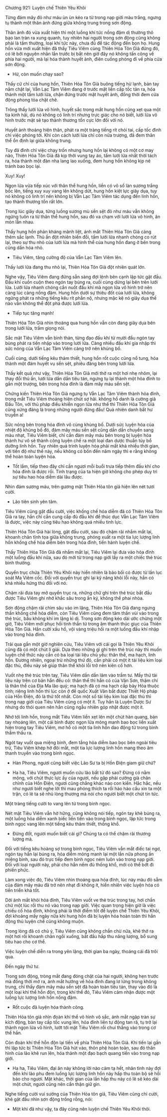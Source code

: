 




Chương 921: Luyện chế Thiên Yêu Khôi




Từng đám mây đỏ như máu ùn ùn kéo ra từ trong nạp giới màu trắng, ngưng tụ thành một thân ảnh đứng giữa không trung trong sơn động.

Thân ảnh đó vừa xuất hiện thì một luồng khí tức nồng đậm dị thường thô bạo lan tràn ra xung quanh, tuy nhiên hai người trong sơn động cũng không phải là tầm thường, loại khí tức này, chưa đủ để tác động đến bọn họ. Hung hồn vừa mới xuất hiện đã thấy Tiêu Viêm cùng Thiên Hỏa Tôn Giả đứng đó, có lẽ bởi nguyên nhân lần trước bị bắt nên giờ đây nó không tấn công về phía hai người, mà lại hóa thành huyết ảnh, điên cuồng phóng đi về phía cửa sơn động.

- Hừ, còn muốn chạy sao?

Thấy cử chỉ của hung hồn, Thiên Hỏa Tôn Giả buông tiếng hừ lạnh, bàn tay nắm chặt lại, Vẫn Lạc Tâm Viêm đang ở trước mặt liền cấp tốc tản ra, hóa thành một tấm lưới lửa, chặn đứng trước mặt huyết ảnh, đồng thời đem cửa động phong tỏa chặt chẽ.

Trông thấy lưới lửa vô hình, huyết sắc trong mắt hung hồn cũng xẹt qua một tia kinh hãi, dù nó không có linh trí nhưng trực giác cho nó biết, lưới lửa vô hình trước mặt sẽ tạo thành thương tổn cực lớn đối với nó.

Huyết ảnh thoáng hiện thân, phát ra một tràng tiếng rít chói tai, cấp tốc đình chỉ việc phóng tới. Khi còn cách lưới lửa chỉ còn nửa trượng, đã đem thân thể ổn định lại giữa không trung.

Tuy đã đình chỉ việc chạy trốn nhưng hung hồn lại không có một cơ may nào, Thiên Hỏa Tôn Giả đã kịp thời vung tay áo, tấm lưới lửa nhất thời tách ra, hóa thành một đàn nha lang lao xuống, đem hung hồn không kịp né tránh bao bọc lại.

Xuy! Xuy!

Ngọn lửa vừa tiếp xúc với thân thể hung hồn, liền có vô số làn sương trắng bốc lên, tiếng xuy xuy vang lên không dứt, hung hồn kiệt lực giãy dụa, tuy nó không có linh trí nên không bị Vẫn Lạc Tâm Viêm tác dụng đến linh hồn, tạo thành thương tổn rất lớn.

Trong lúc giãy dụa, từng luồng sương mù sền sệt đỏ như máu vẫn không ngừng tuôn ra từ thân thể hung hồn, sau đó va chạm với lưới lửa vô hình, ăn mòn lẫn nhau.

Thấy hung hồn phản kháng mãnh liệt, ánh mắt Thiên Hỏa Tôn Giả càng thêm sắc lạnh. Thủ ấn đột nhiên biến đổi, tấm lưới lửa nhanh chóng co rút lại, theo sự thu nhỏ của lưới lửa mà hình thể của hung hồn đang ở bên trong cũng dần hóa nhỏ.

- Tiêu Viêm, tăng cường độ của Vẫn Lạc Tâm Viêm lên.

Thấy lưới lửa đang thu nhỏ lại, Thiên Hỏa Tôn Giả đột nhiên quát lớn.

Nghe vậy, Tiêu Viêm đang đứng sẵn sàng đợi lệnh bên cạnh lập tức gật đầu. Đấu khí cuồn cuộn theo ngón tay búng ra, cuối cùng dừng lại bên trên lưới lửa. Lưới lửa nhanh chóng cắn nuốt đấu khí mà ngọn lửa vô hình trở nên càng lúc càng nồng đậm. Hung hồn dưới sự thiêu đốt của lưới lửa, không ngừng phát ra những tiếng kêu rít phẫn nộ, nhưng mặc kệ nó giãy dụa thế nào vẫn không thể đột phá được lưới lửa.

- Tiếp tục tăng mạnh!

Thiên Hỏa Tôn Giả nhìn thoáng qua hung hồn vẫn còn đang giãy dụa bên trong lưới lửa, trầm giọng nói.

Sắc mặt Tiêu Viêm vẫn bình thản, từng đạo đấu khí từ mười đầu ngón tay bùng phát ra tiến nhập vào trong lưới lửa. Càng nhiều đấu khí gia nhập thì sức nóng của Vẫn Lạc Tâm Viêm càng trở nên khủng bố.

Cuối cùng, dưới tiếng kêu thảm thiết, hung hồn rốt cuộc cũng nổ tung, hóa thành một đám huyết vụ sền sệt, phiêu đãng bên trong lưới lửa.

Thấy kết quả như vậy, Thiên Hỏa Tôn Giả mới thở ra một hơi nhẹ nhõm, lại thay đổi thủ ấn, lưới lửa dần dần tiêu tán, ngưng tụ lại thành một hỏa đỉnh to gần một trượng, bên trong hỏa đỉnh là đám mây máu sền sệt.

Chứng kiến Thiên Hỏa Tôn Giả ngưng tụ Vẫn Lạc Tâm Viêm thành hỏa đỉnh, trong mắt Tiêu Viêm thoáng hiện chút sợ hãi. không hổ danh là cường giả Đấu Tôn, với thủ pháp điều khiển ngọn lửa như thế thì Thiên Hỏa Tôn Giả cũng xứng đáng là trong những người đứng đầu! Quả nhiên danh bất hư truyền a!

Sức nóng bên trong hỏa đỉnh vô cùng khủng bố. Dưới sức luyện hóa của nhiệt độ khủng bố đó, đám mây máu sền sệt cũng dần dần chuyển sang màu nhạt, Tiêu Viêm biết, chỉ cần đám mây máu bên trong bị luyện hóa thành hư vô sẽ thành công luyện chế ra một loại đan dược thuần túy bổ dưỡng linh hồn. Tuy nhiên quá trình luyện hóa phải mất khá nhiều thời gian, với tiến độ như thế này, nếu không có bốn đến năm ngày thì e rằng không thể hoàn toàn luyện hóa.

- Tốt lắm, tiếp theo đây chỉ cần ngươi mỗi buổi trưa tiếp thêm đấu khí cho hỏa đỉnh là được rồi. Tình trạng của ta hiện giờ không cho phép duy trì sự tiêu hao hỏa diễm dài lâu được.

Nhìn đám sương máu, trên gương mặt Thiên Hỏa tôn giả hiện lên nét tươi cười.

- Lão tiên sinh yên tâm.

Tiêu Viêm cũng gật đầu cười, việc khống chế hỏa diễm đã có Thiên Hỏa Tôn Giả ra tay, hắn chỉ cần cung cấp đủ đấu khí để thúc dục Vẫn Lạc Tâm Viêm là được, việc này cũng tiêu hao không quá nhiều tinh lực.

Thiên Hỏa Tôn Giả hài lòng, gật đầu cười, sau đó chậm rãi nhắm mắt lại, khoanh chân tĩnh tọa giữa không trung, phóng xuất ra một tia lực lượng linh hồn khống chế hỏa diễm bên trong hỏa đỉnh, tiến hành luyện chế.

Thấy Thiên Hỏa Tôn Giả đã nhắm mắt lại, Tiêu Viêm lại đưa vào hỏa đỉnh một luồng đấu khí nữa, sau đó mới từ trong nạp giới lấy ra một chiếc thẻ trúc bình thường.

Quyển trục chứa Thiên Yêu Khôi này hiển nhiên là bảo bối có được từ lần lục soát Ma Viêm cốc. Đối với quyển trục ghi lại kỹ năng khôi lỗi này, hắn có khá nhiều hứng thú đối với nó.

Chậm rãi đưa tay mở quyển trục ra, những chữ ghi trên thẻ trúc bắt đầu được Tiêu Viêm ghi nhớ khắc sâu trong ấn ký, không thể phai nhòa.

Sơn động chậm rãi chìm sâu vào im lặng, Thiên Hỏa Tôn Giả đang ngưng thần khống chế hỏa diễm, còn Tiêu Viêm cũng đem tâm thần vùi vào trong thẻ trúc, bầu không khí im lặng kì dị. Trong sơn động kéo dài ước chừng một giờ, Tiêu Viêm mới phục hồi tinh thần từ trong âm thanh thúc giục của Thiên Hỏa Tôn Giả. Hắn cười xấu hổ, vội vàng triệu hồi ra một luồng đấu khí nhập vào trong hỏa đỉnh.

Trải qua gần một giờ nghiên cứu, Tiêu Viêm với cái gọi là Thiên Yêu Khôi cũng đã có một chút lí giải. Dựa theo những gì ghi trên thẻ trúc này thì muốn luyện chế thức này cần có ba loại tài liệu chủ yếu: thân thể, ma hạch, linh hồn. Đương nhiên, ngoại trừ những thứ đó, cần phải có một ít tài liệu kim loại đặc thù, điều này sẽ giúp thân thể khôi lỗi trở nên kiên cố hơn.

Vuốt nhẹ thẻ trúc trên tay, Tiêu Viêm dần dần lâm vào trầm tư. Mấy thứ tài liệu này trên cơ bản hắn đều có: thân thể thì hắn có của Vân Sơn, thậm chí là thân thể của Địa Ma lão quỷ; ma hạch đã có ma hạch cấp bảy Hỏa thuộc tính; riêng linh hồn thì lúc còn ở đế quốc Xuất Vân bắt được Thiết Hộ pháp của Hồn Điện, đó là thứ tốt nhất. Còn một số tài liệu kim loại đặc thù thì trong nạp giới của Tiêu Viêm cũng có một ít. Tuy hắn là Luyện Dược Sư nhưng do thói quen nên hắn cũng ngẫu nhiên góp nhặt được một ít.

Nhớ tới linh hồn, trong mắt Tiêu Viêm liền xẹt lên một chút hàn quang, bàn tay nhoáng lên, một cái bình được ngọn lửa mỏng manh bao bọc liền xuất hiện trong tay Tiêu Viêm, mơ hồ có một tia linh hồn dao động từ trong bình thẩm thấu ra.

Ngót tay vuốt qua miệng bình, đem tầng hỏa diễm bao bọc bên ngoài tiêu trừ, Tiêu Viêm khép hờ đôi mắt, một tia lực lượng linh hồn mang theo âm thanh truyền vào trong bình ngọc.

- Hàn Phong, ngươi cũng biết việc Lão Sư ta bị Hồn Điện giam giữ chứ?

- Ha ha, Tiêu Viêm, ngươi muốn cứu lão bất tử đó sao? Đừng có nằm mộng, với chút thực lực ấy của ngươi, nếu gặp phải cường giả chân chính của Hồn Điện, ngươi cũng chẳng khác nào con kiến. Hắc hắc, nếu như ngươi biết nghe lời thì mau phóng thích ta rồi hảo hảo cầu xin ta một trận, có lẽ ta sẽ nhủ lòng thương mà nói cho ngươi biết một chút tin tức.

Một tràng tiếng cười to vang lên từ trong bình ngọc.

Nét mặt Tiêu Viêm vẫn hờ hững, cũng không nói tiếp, ngón tay khẽ búng ra, một luồng hỏa diễm xanh biếc liền tiến vào trong bình ngọc, lập tức trong bình ngọc vang lên một tiếng kêu thảm thiết, thống khổ.

- Đừng đốt, ngươi muốn biết cái gì? Chúng ta có thể chậm rãi thương lượng mà.

Đối với tiếng kêu hoảng sợ trong bình ngọc, Tiêu Viêm vẫn mắt điếc tai ngơ, ngón tay hắn lại búng ra, hỏa diễm mỏng manh lại một lần nữa phong ấn miệng bình, sau đó trực tiếp đem bình ngọc ném luôn vào trong nạp giới. Đối với loại người này, phải cho hắn nếm đủ thống khổ, mới có thể bớt đi phiền phức.

Làm xong việc đó, Tiêu Viêm nhìn thoáng qua hỏa đỉnh, lúc này màu đỏ sẫm của đám mây máu đã trở nên nhạt đi không ít, hiển nhiên việc luyện hóa có tiến triển khá tốt.

Dời ánh mắt khỏi hỏa đỉnh, Tiêu Viêm vuốt ve thẻ trúc trong tay, hơi chần chừ một lúc rồi thu nó vào trong nạp giới. Việc quan trọng hiện giờ là việc chiếu cố hỏa đỉnh, không phải là thời điểm tốt để luyện chế Thiên Yêu Khôi, đợi khoảng mấy ngày nữa khi hung hồn đã bị luyện hóa hoàn toàn thì hắn động thủ luyện chế cũng không muộn.

Trong lòng đã có chủ ý, Tiêu Viêm cũng không chần chừ nữa, khẽ thở ra một hơi rồi khoanh chân ngồi xuống, bất đầu hấp thu năng lượng, bổ sung tiêu hao cho cơ thể.

Việc luyện chế diễn ra trong yên lặng, thời gian ba ngày, thoáng cái đã trôi qua.

Đến ngày thứ tư.

Trong sơn động, tròng mắt đang đóng chặt của hai người, không hẹn trước mà đồng thời mở ra, ánh mắt hướng về hỏa đỉnh đang lơ lửng trong không trung, chỉ thấy đám mây máu sền sệt đã hoàn toàn tiêu tán, thay vào đó là một loại khí thể hỗn độn, trong khí thể đó, Tiêu Viêm cảm nhận được một luồng lực lượng linh hồn nồng đậm.

- Rốt cuộc đã luyện hóa thành công.

Thiên Hỏa tôn giả nhìn đoàn khí thể vô hình vô sắc, ánh mắt ngập tràn sự kích động, bàn tay cấp tốc vung lên, hỏa đỉnh liền tự động tan rã, tụ trở lại thành ngọn lửa vô hình, lướt tới mặt Tiêu Viêm rồi chui thẳng vào trong cơ thể hắn.

Còn đoàn khí thể hỗn độn lại tiến về phía Thiên Hỏa Tôn Giả. Khi tiến lại gần thì lập tức bị Thiên Hỏa Tôn Giả hút vào, thôn phệ hoàn toàn, sau đó thân hình của lão khẽ run lên, hóa thành một đạo bạch quang tiến vào trong nạp giới.

- Ha ha, Tiêu Viêm, đại ân này không lời nào cảm tạ hết, nhân tình này đợi đến khi lão phu đem luồng lực lượng linh hồn này hấp thu toàn bộ sẽ hồi báo cho ngươi. Mặt khác, thời gian của lần hấp thu này có lẽ sẽ kéo dài một chút, ngươi cũng nên cẩn thận giữ gìn.

Nghe tiếng cười vui sướng của Thiên Hỏa tôn giả, Tiêu Viêm cũng chỉ cười, khẽ gật đầu nhìn sơn động trống rỗng, nói:

- Một khi đã như vậy, ta đây cũng nên luyện chế Thiên Yêu Khôi thôi.




